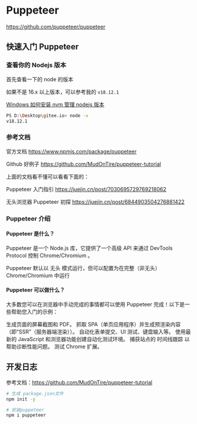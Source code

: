 # Puppeteer

https://github.com/puppeteer/puppeteer

## 快速入门 Puppeteer

### 查看你的 Nodejs 版本

首先查看一下的 node 的版本

如果不是 16.x 以上版本，可以参考我的 `v18.12.1`

[Windows 如何安装 nvm 管理 nodejs 版本](/frontend/Windows如何安装nvm管理nodejs)

```bash
PS D:\Desktop\gitee.io> node -v
v18.12.1
```

### 参考文档

官方文档 https://www.npmjs.com/package/puppeteer

Github 好例子 https://github.com/MudOnTire/puppeteer-tutorial

上面的文档看不懂可以看看下面的：

Puppeteer 入门指引 https://juejin.cn/post/7030695729769218062

无头浏览器 Puppeteer 初探 https://juejin.cn/post/6844903504276881422

### Puppeteer 介绍

#### Puppeteer 是什么？

Puppeteer 是一个 Node.js 库，它提供了一个高级 API 来通过 DevTools Protocol 控制 Chrome/Chromium 。

Puppeteer 默认以 无头 模式运行，但可以配置为在完整（非无头）Chrome/Chromium 中运行

#### Puppeteer 可以做什么？

大多数您可以在浏览器中手动完成的事情都可以使用 Puppeteer 完成！以下是一些帮助您入门的示例：

生成页面的屏幕截图和 PDF。
抓取 SPA（单页应用程序）并生成预渲染内容（即“SSR”（服务器端渲染））。
自动化表单提交、UI 测试、键盘输入等。
使用最新的 JavaScript 和浏览器功能创建自动化测试环境。
捕获站点的 时间线跟踪 以帮助诊断性能问题。
测试 Chrome 扩展。

## 开发日志

参考文档：https://github.com/MudOnTire/puppeteer-tutorial

```bash
# 生成 package.json文件
npm init -y

# 安装puppeteer
npm i puppeteer
```
